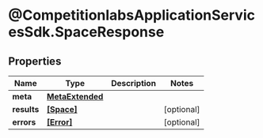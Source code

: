 # @CompetitionlabsApplicationServicesSdk.SpaceResponse

## Properties

Name | Type | Description | Notes
------------ | ------------- | ------------- | -------------
**meta** | [**MetaExtended**](MetaExtended.md) |  | 
**results** | [**[Space]**](Space.md) |  | [optional] 
**errors** | [**[Error]**](Error.md) |  | [optional] 


